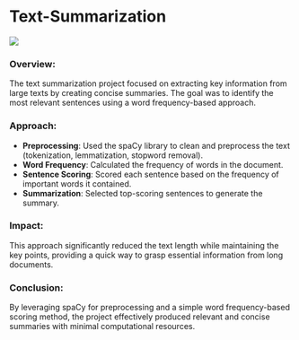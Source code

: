 # Text-Summarization
<img src = "https://github.com/user-attachments/assets/f3473666-f50a-4562-a7ef-5a9779096f05">

### Overview:
The text summarization project focused on extracting key information from large texts by creating concise summaries. The goal was to identify the most relevant sentences using a word frequency-based approach.

### Approach:
- **Preprocessing**: Used the spaCy library to clean and preprocess the text (tokenization, lemmatization, stopword removal).
- **Word Frequency**: Calculated the frequency of words in the document.
- **Sentence Scoring**: Scored each sentence based on the frequency of important words it contained.
- **Summarization**: Selected top-scoring sentences to generate the summary.

### Impact:
This approach significantly reduced the text length while maintaining the key points, providing a quick way to grasp essential information from long documents.

### Conclusion:
By leveraging spaCy for preprocessing and a simple word frequency-based scoring method, the project effectively produced relevant and concise summaries with minimal computational resources.
